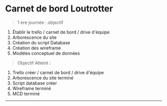 # Carnet de bord Loutrotter

>1 ere journée : objectif

1. Établir le trello / carnet de bord / drive d'équipe  
2. Arborescence du site
3. Création du script Database
4. Création des wireframe 
5. Modèles conceptuel de données

>Objectif Atteint :

1. Trello créer / carnet de bord / drive d'équipe
2. Arborescence du site terminé
3. Script database créer
4. Wireframe terminé 
5. MCD terminé 

----------------------------------
